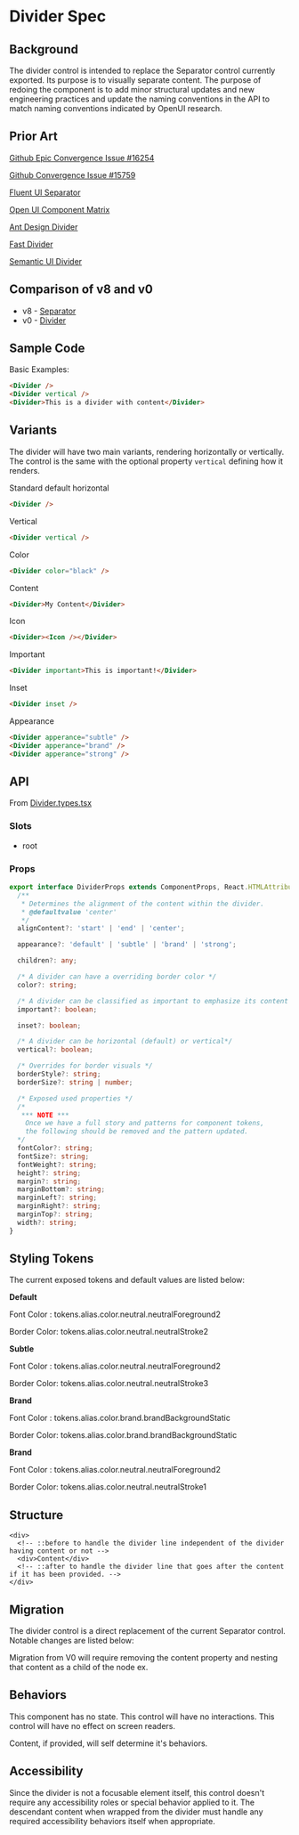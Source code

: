 # Divider Spec

## Background

The divider control is intended to replace the Separator control currently exported. Its purpose is to visually separate content.
The purpose of redoing the component is to add minor structural updates and new engineering practices and update the naming conventions in the API to match naming conventions indicated by OpenUI research.

## Prior Art

[Github Epic Convergence Issue #16254](https://github.com/microsoft/fluentui/issues/16254)

[Github Convergence Issue #15759](https://github.com/microsoft/fluentui/issues/15759)

[Fluent UI Separator](https://developer.microsoft.com/en-us/fluentui#/controls/web/separator)

[Open UI Component Matrix](https://open-ui.org/analysis/component-matrix)

[Ant Design Divider](https://ant.design/components/divider/)

[Fast Divider](https://explore.fast.design/components/fast-divider)

[Semantic UI Divider](https://semantic-ui.com/elements/divider.html)

## Comparison of v8 and v0

- v8 - [Separator](https://developer.microsoft.com/en-us/fluentui#/controls/web/separator)
- v0 - [Divider](https://fluentsite.z22.web.core.windows.net/0.52.1/components/divider/definition)

## Sample Code

Basic Examples:

```html
<Divider />
<Divider vertical />
<Divider>This is a divider with content</Divider>
```

## Variants

The divider will have two main variants, rendering horizontally or vertically. The control is the same with the optional property `vertical` defining how it renders.

Standard default horizontal

```html
<Divider />
```

Vertical

```html
<Divider vertical />
```

Color

```html
<Divider color="black" />
```

Content

```html
<Divider>My Content</Divider>
```

Icon

```html
<Divider><Icon /></Divider>
```

Important

```html
<Divider important>This is important!</Divider>
```

Inset

```html
<Divider inset />
```

Appearance

```html
<Divider apperance="subtle" />
<Divider apperance="brand" />
<Divider apperance="strong" />
```

## API

From [Divider.types.tsx](https://github.com/microsoft/fluentui/blob/master/packages/react-divider/src/components/Divider/Divider.types.ts)

### Slots

- root

### Props

```ts
export interface DividerProps extends ComponentProps, React.HTMLAttributes<HTMLElement> {
  /**
   * Determines the alignment of the content within the divider.
   * @defaultvalue 'center'
   */
  alignContent?: 'start' | 'end' | 'center';

  appearance?: 'default' | 'subtle' | 'brand' | 'strong';

  children?: any;

  /* A divider can have a overriding border color */
  color?: string;

  /* A divider can be classified as important to emphasize its content */
  important?: boolean;

  inset?: boolean;

  /* A divider can be horizontal (default) or vertical*/
  vertical?: boolean;

  /* Overrides for border visuals */
  borderStyle?: string;
  borderSize?: string | number;

  /* Exposed used properties */
  /*
   *** NOTE ***
    Once we have a full story and patterns for component tokens,
    the following should be removed and the pattern updated.
  */
  fontColor?: string;
  fontSize?: string;
  fontWeight?: string;
  height?: string;
  margin?: string;
  marginBottom?: string;
  marginLeft?: string;
  marginRight?: string;
  marginTop?: string;
  width?: string;
}
```

## Styling Tokens

The current exposed tokens and default values are listed below:

**Default**

Font Color : tokens.alias.color.neutral.neutralForeground2

Border Color: tokens.alias.color.neutral.neutralStroke2

**Subtle**

Font Color : tokens.alias.color.neutral.neutralForeground2

Border Color: tokens.alias.color.neutral.neutralStroke3

**Brand**

Font Color : tokens.alias.color.brand.brandBackgroundStatic

Border Color: tokens.alias.color.brand.brandBackgroundStatic

**Brand**

Font Color : tokens.alias.color.neutral.neutralForeground2

Border Color: tokens.alias.color.neutral.neutralStroke1

## Structure

```
<div>
  <!-- ::before to handle the divider line independent of the divider having content or not -->
  <div>Content</div>
  <!-- ::after to handle the divider line that goes after the content if it has been provided. -->
</div>
```

## Migration

The divider control is a direct replacement of the current Separator control. Notable changes are listed below:

Migration from V0 will require removing the content property and nesting that content as a child of the node ex.

## Behaviors

This component has no state.
This control will have no interactions.
This control will have no effect on screen readers.

Content, if provided, will self determine it's behaviors.

## Accessibility

Since the divider is not a focusable element itself, this control doesn't require any accessibility roles or special behavior applied to it. The descendant content when wrapped from the divider must handle any required accessibility behaviors itself when appropriate.
